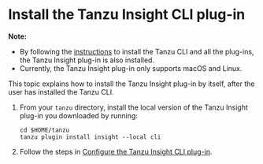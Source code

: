 # Install the Tanzu Insight CLI plug-in

**Note:**

- By following the [instructions](../../install-tanzu-cli.md) to install the Tanzu CLI and all the plug-ins, the Tanzu Insight plug-in is also installed.
- Currently, the Tanzu Insight plug-in only supports macOS and Linux.

This topic explains how to install the Tanzu Insight plug-in by itself, after the user has installed the Tanzu CLI.

1. From your `tanzu` directory, install the local version of the Tanzu Insight plug-in you downloaded by running:

    ```console
    cd $HOME/tanzu
    tanzu plugin install insight --local cli
    ```

1. Follow the steps in [Configure the Tanzu Insight CLI plug-in](cli-configuration.md).
